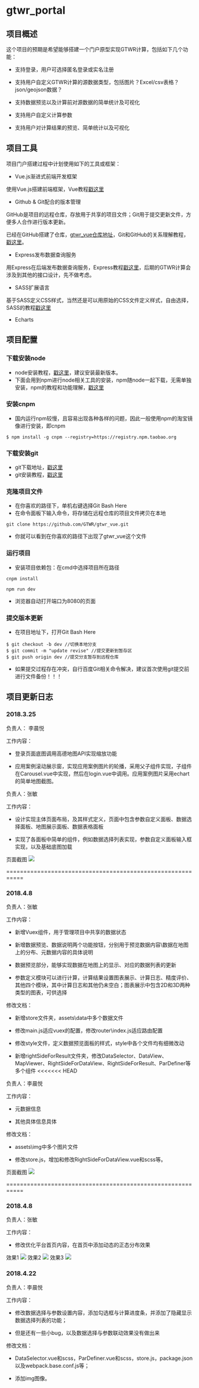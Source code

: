 # gtwr_portal

## 项目概述

这个项目的预期是希望能够搭建一个门户原型实现GTWR计算，包括如下几个功能：

* 支持登录，用户可选择匿名登录或实名注册

* 支持用户自定义GTWR计算的源数据类型，包括图片？Excel/csv表格？json/geojson数据？

* 支持数据预览以及计算前对源数据的简单统计及可视化

* 支持用户自定义计算参数

* 支持用户对计算结果的预览、简单统计以及可视化

## 项目工具

项目门户搭建过程中计划使用如下的工具或框架：

* Vue.js渐进式前端开发框架

使用Vue.js搭建前端框架，Vue教程[戳这里](https://cn.vuejs.org/)

* Github & Git配合的版本管理

GitHub是项目的远程仓库，存放用于共享的项目文件；Git用于提交更新文件，方便多人合作进行版本更新。

已经在GitHub搭建了仓库，[gtwr_vue仓库地址](https://github.com/GTWR/gtwr_vue)，Git和GitHub的关系理解教程，[戳这里](http://blog.jobbole.com/111187/)。

* Express发布数据查询服务

用Express在后端发布数据查询服务，Express教程[戳这里](http://www.expressjs.com.cn/)，后期的GTWR计算会涉及到其他的接口设计，先不做考虑。

* SASS扩展语言

基于SASS定义CSS样式，当然还是可以用原始的CSS文件定义样式，自由选择，SASS的教程[戳这里](https://www.sass.hk/)

* Echarts

## 项目配置

### 下载安装node

* node安装教程，[戳这里](http://www.runoob.com/nodejs/nodejs-install-setup.html)，建议安装最新版本。
* 下面会用到npm进行node相关工具的安装，npm随node一起下载，无需单独安装，npm的教程和功能理解，[戳这里](http://www.runoob.com/nodejs/nodejs-npm.html)

### 安装cnpm

* 国内运行npm较慢，且容易出现各种各样的问题，因此一般使用npm的淘宝镜像进行安装，即cnpm
```
$ npm install -g cnpm --registry=https://registry.npm.taobao.org
```

### 下载安装git

* git下载地址，[戳这里](https://gitforwindows.org/)
* git安装教程，[戳这里](https://jingyan.baidu.com/article/020278117cbe921bcc9ce51c.html)

### 克隆项目文件

* 在你喜欢的路径下，单机右键选择Git Bash Here
* 在命令面板下输入命令，将存储在远程仓库的项目文件拷贝在本地
```
git clone https://github.com/GTWR/gtwr_vue.git
```
* 你就可以看到在你喜欢的路径下出现了gtwr_vue这个文件

### 运行项目

* 安装项目依赖包：在cmd中选择项目所在路径

```
cnpm install

npm run dev
```

* 浏览器自动打开端口为8080的页面

### 提交版本更新

* 在项目地址下，打开Git Bash Here

```
$ git checkout -b dev //切换本地分支
$ git commit -m "update revise" //提交更新到暂存区
$ git push origin dev //提交分支暂存到远程仓库
```

* 如果提交过程存在冲突，自行百度Git相关命令解决，建议首次使用git提交前进行文件备份！！！

## 项目更新日志

### 2018.3.25

负责人： 李晨悦

工作内容：

* 登录页面底图调用高德地图API实现缩放功能

* 应用案例滚动展示窗，实现应用案例图片的轮播，采用父子组件实现，子组件在Carousel.vue中实现，然后在login.vue中调用。应用案例图片采用echart的简单地图截图。

负责人：张敏

工作内容：

* 设计实现主体页面布局，及其样式定义，页面中包含参数自定义面板、数据选择面板、地图展示面板、数据表格面板

* 实现了各面板中简单的组件，例如数据选择列表实现，参数自定义面板输入框实现，以及基础底图加载

页面截图
![](/project_update_gif/20180325_yue_gemma.gif)

===========================================================

### 2018.4.8

负责人：张敏

工作内容：

* 新增Vuex组件，用于管理项目中共享的数据状态

* 新增数据预览、数据说明两个功能按钮，分别用于预览数据内容\数据在地图上的分布、元数据内容的具体说明

* 数据预览部分，能够实现数据在地图上的显示、对应的数据列表的更新

* 参数定义模块可以进行计算，计算结果设置图表展示、计算日志、精度评价、其他四个模块，其中计算日志和其他仍未空白；图表展示中包含2D和3D两种类型的图表，可供选择

修改文档：

* 新增store文件夹，assets\data中多个数据文件

* 修改main.js适应vuex的配置，修改router\index.js适应路由配置

* 修改style文件，定义数据预览面板的样式，style中各个文件均有细微改动

* 新增rightSideForResult文件夹，修改DataSelector、DataView、MapViewer、RightSideForDataView、RightSideForResult、ParDefiner等多个组件
<<<<<<< HEAD

负责人：李晨悦

工作内容：

* 元数据信息

* 其他具体信息具体

修改文档：

* assets\img中多个图片文件

* 修改store.js，增加和修改RightSideForDataView.vue和scss等。

页面截图
![](/project_update_gif/20180408_yue_gemma.gif)

===========================================================

### 2018.4.8

负责人：张敏

工作内容：

* 修改优化平台首页内容，在首页中添加动态的正态分布效果

效果1
![](/project_update_gif/20180412_gemma1.gif)
效果2
![](/project_update_gif/20180412_gemma2.gif)
效果3
![](/project_update_gif/20180412_gemma3.gif)

### 2018.4.22

负责人：李晨悦

工作内容：
* 修改数据选择与参数设置内容，添加勾选框与计算进度条，并添加了隐藏显示数据选择列表的功能；

* 但是还有一些小bug，以及数据选择与参数联动效果没有做出来

修改文档：
* DataSelector.vue和scss，ParDefiner.vue和scss，store.js，package.json以及webpack.base.conf.js等；

* 添加img图像。


